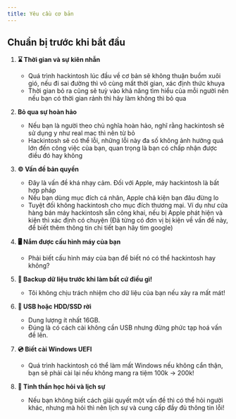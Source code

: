 ```yaml
---
title: Yêu cầu cơ bản
---
```


## Chuẩn bị trước khi bắt đầu

1. **:hourglass: Thời gian và sự kiên nhẫn**

   + Quá trình hackintosh lúc đầu về cơ bản sẽ không thuận buồm xuôi gió, nếu đi sai đường thì vô cùng mất thời gian, xác định thức khuya
   + Thời gian bỏ ra cũng sẽ tuỳ vào khả năng tìm hiểu của mỗi người nên nếu bạn có thời gian rảnh thì hãy làm không thì bỏ qua

2. **Bỏ qua sự hoàn hảo**

   + Nếu bạn là người theo chủ nghĩa hoàn hảo, nghĩ rằng hackintosh sẽ sử dụng y như real mac thì nên từ bỏ
   + Hackintosh sẽ có thể lỗi, những lỗi này đa số không ảnh hưởng quá lớn đến công việc của bạn, quan trọng là bạn có chấp nhận được điều đó hay không

3. **:copyright: Vấn đề bản quyền**

   + Đây là vấn đề khá nhạy cảm. Đối với Apple, máy hackintosh là bất hợp pháp
   + Nếu bạn dùng mục đích cá nhân, Apple chả kiện bạn đâu đừng lo
   + Tuyệt đối không hackintosh cho mục đích thương mại. Ví dụ như cửa hàng bán máy hackintosh sẵn công khai, nếu bị Apple phát hiện và kiện thì xác định có chuyện (Đã từng có đơn vị bị kiện về vấn đề này, để biết thêm thông tin chi tiết bạn hãy tìm google)

4. **:desktop_computer: Nắm được cấu hình máy của bạn**

   + Phải biết cấu hình máy của bạn để biết nó có thể hackintosh hay không?

5. **:floppy_disk: Backup dữ liệu trước khi làm bất cứ điều gì!**

   + Tôi không chịu trách nhiệm cho dữ liệu của bạn nếu xảy ra mất mát!

6. **:floppy_disk: USB hoặc HDD/SSD rời**

   + Dung lượng ít nhất 16GB.
   + Đúng là có cách cài không cần USB nhưng đừng phức tạp hoá vấn đề lên.

7. **:cd: Biết cài Windows UEFI**

   + Quá trình hackintosh có thể làm mất Windows nếu không cẩn thận, bạn sẽ phải cài lại nếu không mang ra tiệm 100k -> 200k!

8. **:gift: Tinh thần học hỏi và lịch sự**

   + Nếu bạn không biết cách giải quyết một vấn đề thì có thể hỏi người khác, nhưng mà hỏi thì nên lịch sự và cung cấp đầy đủ thông tin lỗi!
